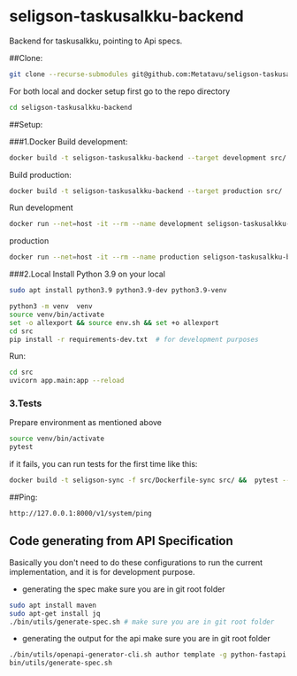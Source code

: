 # seligson-taskusalkku-backend

Backend for taskusalkku, pointing to Api specs.

##Clone:
```bash
git clone --recurse-submodules git@github.com:Metatavu/seligson-taskusalkku-backend.git
```
For both local and docker setup first go to the repo directory
```bash
cd seligson-taskusalkku-backend
```

##Setup:

###1.Docker
Build development:
```bash
docker build -t seligson-taskusalkku-backend --target development src/
```
Build production:
```bash
docker build -t seligson-taskusalkku-backend --target production src/
```

Run
development
```bash
docker run --net=host -it --rm --name development seligson-taskusalkku-backend
```
production
```bash
docker run --net=host -it --rm --name production seligson-taskusalkku-backend
```

###2.Local
Install Python 3.9 on your local
```bash
sudo apt install python3.9 python3.9-dev python3.9-venv
```

```bash
python3 -m venv  venv
source venv/bin/activate
set -o allexport && source env.sh && set +o allexport
cd src
pip install -r requirements-dev.txt  # for development purposes
```

Run:
```bash
cd src
uvicorn app.main:app --reload
```

### 3.Tests
Prepare environment as mentioned above
```bash
source venv/bin/activate
pytest
```

if it fails, you can run tests for the first time like this:
```bash
docker build -t seligson-sync -f src/Dockerfile-sync src/ &&  pytest --setup-show -s -o log_cli=true
```


##Ping:
```bash
http://127.0.0.1:8000/v1/system/ping
```

## Code generating from API Specification
Basically you don't need to do these configurations to run the current implementation, and it is for development purpose. 
- generating the spec
make sure you are in git root folder
```bash
sudo apt install maven
sudo apt-get install jq
./bin/utils/generate-spec.sh # make sure you are in git root folder
```
- generating the output for the api
make sure you are in git root folder
```bash
./bin/utils/openapi-generator-cli.sh author template -g python-fastapi
bin/utils/generate-spec.sh
```


